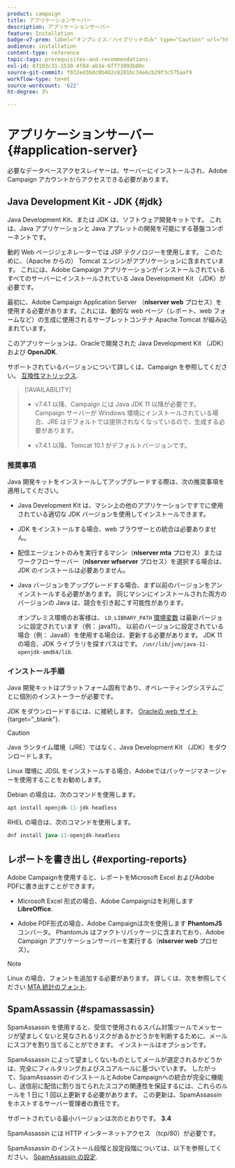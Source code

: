 ```yaml
---
product: campaign
title: アプリケーションサーバー
description: アプリケーションサーバー
feature: Installation
badge-v7-prem: label="オンプレミス／ハイブリッドのみ" type="Caution" url="https://experienceleague.adobe.com/docs/campaign-classic/using/installing-campaign-classic/architecture-and-hosting-models/hosting-models-lp/hosting-models.html?lang=ja" tooltip="オンプレミスデプロイメントとハイブリッドデプロイメントにのみ適用されます"
audience: installation
content-type: reference
topic-tags: prerequisites-and-recommendations-
exl-id: 87103c31-1530-4f8d-ab3a-6ff73093b80c
source-git-commit: f032ed3bdc0b402c8281bc34e6cb29f3c575aaf9
workflow-type: tm+mt
source-wordcount: '622'
ht-degree: 3%

---
```


# アプリケーションサーバー{#application-server}

必要なデータベースアクセスレイヤーは、サーバーにインストールされ、Adobe Campaign アカウントからアクセスできる必要があります。

## Java Development Kit - JDK {#jdk}

Java Development Kit、または JDK は、ソフトウェア開発キットです。 これは、Java アプリケーションと Java アプレットの開発を可能にする基盤コンポーネントです。

動的 Web ページジェネレーターでは JSP テクノロジーを使用します。 このために、（Apache からの） Tomcat エンジンがアプリケーションに含まれています。 これには、Adobe Campaign アプリケーションがインストールされているすべてのサーバーにインストールされている Java Development Kit （JDK）が必要です。

最初に、Adobe Campaign Application Server （**nlserver web** プロセス）を使用する必要があります。これには、動的な web ページ（レポート、web フォームなど）の生成に使用されるサーブレットコンテナ Apache Tomcat が組み込まれています。

このアプリケーションは、Oracleで開発された Java Development Kit （JDK）および **OpenJDK**.

サポートされているバージョンについて詳しくは、Campaign を参照してください。 [互換性マトリックス](../../rn/using/compatibility-matrix.md).


>[!AVAILABILITY]
>
>* v7.4.1 以降、Campaign には Java JDK 11 以降が必要です。 Campaign サーバーが Windows 環境にインストールされている場合、JRE はデフォルトでは提供されなくなっているので、生成する必要があります。
>
>* v7.4.1 以降、Tomcat 10.1 がデフォルトバージョンです。
>

### 推奨事項

Java 開発キットをインストールしてアップグレードする際は、次の推奨事項を適用してください。

* Java Development Kit は、マシン上の他のアプリケーションですでに使用されている適切な JDK バージョンを使用してインストールできます。

* JDK をインストールする場合、web ブラウザーとの統合は必要ありません。

* 配信エージェントのみを実行するマシン（**nlserver mta** プロセス）またはワークフローサーバー（**nlserver wfserver** プロセス）を選択する場合は、JDK のインストールは必要ありません。

* Java バージョンをアップグレードする場合、まず以前のバージョンをアンインストールする必要があります。 同じマシンにインストールされた両方のバージョンの Java は、競合を引き起こす可能性があります。

  オンプレミス環境のお客様は、 `LD_LIBRARY_PATH` [環境変数](installing-packages-with-linux.md#environment-variables) は最新バージョンに設定されています（例： java11）。 以前のバージョンに設定されている場合（例： Java8）を使用する場合は、更新する必要があります。 JDK 11 の場合、JDK ライブラリを探すパスはです。 `/usr/lib/jvm/java-11-openjdk-amd64/lib`.


### インストール手順

Java 開発キットはプラットフォーム固有であり、オペレーティングシステムごとに個別のインストーラーが必要です。

JDK をダウンロードするには、に接続します。 [Oracleの web サイト](https://www.oracle.com/technetwork/java/javase/downloads/index.html){target="_blank"}.

>[!CAUTION]
>
> Java ランタイム環境（JRE）ではなく、Java Development Kit （JDK）をダウンロードします。


Linux 環境に JDSL をインストールする場合、Adobeではパッケージマネージャーを使用することをお勧めします。

Debian の場合は、次のコマンドを使用します。

```sql
apt install openjdk-11-jdk-headless
```

RHEL の場合は、次のコマンドを使用します。

```sql
dnf install java-11-openjdk-headless
```



## レポートを書き出し {#exporting-reports}

Adobe Campaignを使用すると、レポートをMicrosoft Excel およびAdobe PDFに書き出すことができます。

* Microsoft Excel 形式の場合、Adobe Campaignはを利用します **LibreOffice**.

* Adobe PDF形式の場合、Adobe Campaignは次を使用します **PhantomJS** コンバータ。 PhantomJs はファクトリパッケージに含まれており、Adobe Campaign アプリケーションサーバーを実行する（**nlserver web** プロセス）。

>[!NOTE]
>
>Linux の場合、フォントを追加する必要があります。 詳しくは、次を参照してください [MTA 統計のフォント](../../installation/using/prerequisites-of-campaign-installation-in-linux.md#fonts-for-mta-statistics).

## SpamAssassin {#spamassassin}

SpamAssassin を使用すると、受信で使用されるスパム対策ツールでメッセージが望ましくないと見なされるリスクがあるかどうかを判断するために、メールにスコアを割り当てることができます。 インストールはオプションです。

SpamAssassin によって望ましくないものとしてメールが選定されるかどうかは、完全にフィルタリングおよびスコアルールに基づいています。 したがって、SpamAssassin のインストールとAdobe Campaignへの統合が完全に機能し、送信前に配信に割り当てられたスコアの関連性を保証するには、これらのルールを 1 日に 1 回以上更新する必要があります。 この更新は、SpamAssassin をホストするサーバー管理者の責任です。

サポートされている最小バージョンは次のとおりです。 **3.4**

SpamAssassin には HTTP インターネットアクセス （tcp/80）が必要です。

SpamAssassin のインストール段階と設定段階については、以下を参照してください。 [SpamAssassin の設定](../../installation/using/configuring-spamassassin.md).
